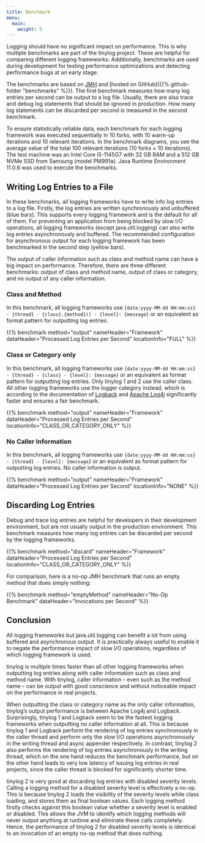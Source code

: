 ```yaml
---
title: Benchmark
menu:
  main:
    weight: 5
---
```


Logging should have no significant impact on performance. This is why multiple benchmarks are part of the tinylog project. These are helpful for comparing different logging frameworks. Additionally, benchmarks are used during development for testing performance optimizations and detecting performance bugs at an early stage.

The benchmarks are based on [JMH](http://openjdk.java.net/projects/code-tools/jmh/) and [hosted on GitHub]({{% github-folder "benchmarks" %}}). The first benchmark measures how many log entries per second can be output to a log file. Usually, there are also trace and debug log statements that should be ignored in production. How many log statements can be discarded per second is measured in the second benchmark.

To ensure statistically reliable data, each benchmark for each logging framework was executed sequentially in 10 forks, with 10 warm-up iterations and 10 relevant iterations. In the benchmark diagrams, you see the average value of the total 100 relevant iterations (10 forks × 10 iterations). The test machine was an Intel Core i5-1145G7 with 32 GB RAM and a 512 GB NVMe SSD from Samsung (model PM991a). Java Runtime Environment 11.0.6 was used to execute the benchmarks.

## Writing Log Entries to a File

In these benchmarks, all logging frameworks have to write info log entries to a log file. Firstly, the log entries are written synchronously and unbuffered (blue bars). This supports every logging framework and is the default for all of them. For preventing an application from being blocked by slow I/O operations, all logging frameworks (except java.util.logging) can also write log entries asynchronously and buffered. The recommended configuration for asynchronous output for each logging framework has been benchmarked in the second step (yellow bars).

The output of caller information such as class and method name can have a big impact on performance. Therefore, there are three different benchmarks: output of class and method name, output of class or category, and no output of any caller information.

### Class and Method

In this benchmark, all logging frameworks use `{date:yyyy-MM-dd HH:mm:ss} - {thread} - {class}.{method}() - {level}: {message}` or an equivalent as format pattern for outputting log entries.

{{% benchmark method="output" nameHeader="Framework" dataHeader="Processed Log Entries per Second" locationInfo="FULL" %}}

### Class or Category only

In this benchmark, all logging frameworks use `{date:yyyy-MM-dd HH:mm:ss} - {thread} - {class} - {level}: {message}` or an equivalent as format pattern for outputting log entries. Only tinylog 1 and 2 use the caller class. All other logging frameworks use the logger category instead, which is according to the documentation of [Logback](http://logback.qos.ch/manual/layouts.html#class) and [Apache Log4j](https://logging.apache.org/log4j/2.x/manual/pattern-layout.html#converter-class) significantly faster and ensures a fair benchmark.

{{% benchmark method="output" nameHeader="Framework" dataHeader="Processed Log Entries per Second" locationInfo="CLASS_OR_CATEGORY_ONLY" %}}

### No Caller Information

In this benchmark, all logging frameworks use `{date:yyyy-MM-dd HH:mm:ss} - {thread} - {level}: {message}` or an equivalent as format pattern for outputting log entries. No caller information is output.

{{% benchmark method="output" nameHeader="Framework" dataHeader="Processed Log Entries per Second" locationInfo="NONE" %}}

## Discarding Log Entries

Debug and trace log entries are helpful for developers in their development environment, but are not usually output in the production environment. This benchmark measures how many log entries can be discarded per second by the logging frameworks.

{{% benchmark method="discard" nameHeader="Framework" dataHeader="Processed Log Entries per Second" locationInfo="CLASS_OR_CATEGORY_ONLY" %}}

For comparison, here is a no-op JMH benchmark that runs an empty method that does simply nothing:

{{% benchmark method="emptyMethod" nameHeader="No-Op Benchmark" dataHeader="Invocations per Second" %}}

## Conclusion

All logging frameworks but java.util.logging can benefit a lot from using buffered and asynchronous output. It is practically always useful to enable it to negate the performance impact of slow I/O operations, regardless of which logging framework is used.

tinylog is multiple times faster than all other logging frameworks when outputting log entries along with caller information such as class and method name. With tinylog, caller information – even such as the method name – can be output with good conscience and without noticeable impact on the performance in real projects.

When outputting the class or category name as the only caller information, tinylog’s output performance is between Apache Log4j and Logback. Surprisingly, tinylog 1 and Logback seem to be the fastest logging frameworks when outputting no caller information at all. This is because tinylog 1 and Logback perform the rendering of log entries synchronously in the caller thread and perform only the slow I/O operations asynchronously in the writing thread and async appender respectively. In contrast, tinylog 2 also performs the rendering of log entries asynchronously in the writing thread, which on the one hand reduces the benchmark performance, but on the other hand leads to very low latency of issuing log entries in real projects, since the caller thread is blocked for significantly shorter time.

tinylog 2 is very good at discarding log entries with disabled severity levels. Calling a logging method for a disabled severity level is effectively a no-op. This is because tinylog 2 loads the visibility of the severity levels while class loading, and stores them as final boolean values. Each logging method firstly checks against this boolean value whether a severity level is enabled or disabled. This allows the JVM to identify which logging methods will never output anything at runtime and eliminate these calls completely. Hence, the performance of tinylog 2 for disabled severity levels is identical to an invocation of an empty no-op method that does nothing.
